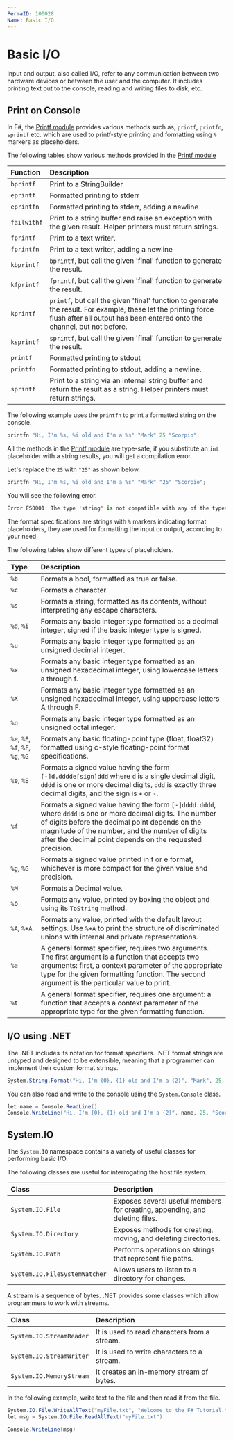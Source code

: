 ```yaml
---
PermaID: 100028
Name: Basic I/O
---
```


# Basic I/O

Input and output, also called I/O, refer to any communication between two hardware devices or between the user and the computer. It includes printing text out to the console, reading and writing files to disk, etc.

## Print on Console

In F#, the [Printf module](https://fsharp.github.io/fsharp-core-docs/reference/fsharp-core-printfmodule.html) provides various methods such as; `printf`, `printfn`, `sprintf` etc. which are used to printf-style printing and formatting using `%` markers as placeholders.

The following tables show various methods provided in the [Printf module](https://fsharp.github.io/fsharp-core-docs/reference/fsharp-core-printfmodule.html)

| Function               | Description                                                                                       |
| :----------------------| :-------------------------------------------------------------------------------------------------|
| `bprintf`                | Print to a StringBuilder                                                                          |
| `eprintf`                | Formatted printing to stderr                                                                      |
| `eprintfn`               | Formatted printing to stderr, adding a newline                                                    | 
| `failwithf`              | Print to a string buffer and raise an exception with the given result. Helper printers must return strings. |
| `fprintf`                | Print to a text writer.                                                                           |
| `fprintfn`               | Print to a text writer, adding a newline                                                          |
| `kbprintf`               | `bprintf`, but call the given 'final' function to generate the result.                           |
| `kfprintf`               | `fprintf`, but call the given 'final' function to generate the result.                           |
| `kprintf`                | `printf`, but call the given 'final' function to generate the result. For example, these let the printing force flush after all output has been entered onto the channel, but not before. |
| `ksprintf`               | `sprintf`, but call the given 'final' function to generate the result.                           |
| `printf`                 | Formatted printing to stdout                                                                      |
| `printfn`                | Formatted printing to stdout, adding a newline.                                                   |
| `sprintf`                | Print to a string via an internal string buffer and return the result as a string. Helper printers must return strings. |

The following example uses the `printfn` to print a formatted string on the console.

```csharp
printfn "Hi, I'm %s, %i old and I'm a %s" "Mark" 25 "Scorpio";
```

All the methods in the [Printf module](https://fsharp.github.io/fsharp-core-docs/reference/fsharp-core-printfmodule.html) are type-safe, if you substitute an `int` placeholder with a string results, you will get a compilation error.

Let's replace the `25` with `"25"` as shown below.

```csharp
printfn "Hi, I'm %s, %i old and I'm a %s" "Mark" "25" "Scorpio";
```

You will see the following error.

```csharp
Error FS0001: The type 'string' is not compatible with any of the types byte,int16,int32,int64,sbyte,uint16,uint32,uint64,nativeint,unativeint, arising from the use of a printf-style format string.
```

The format specifications are strings with `%` markers indicating format placeholders, they are used for formatting the input or output, according to your need.

The following tables show different types of placeholders.

| Type        | Description                                                     |
| :-----------| :---------------------------------------------------------------|
| `%b`        | Formats a bool, formatted as true or false.                     |
| `%c`        | Formats a character.                                            |
| `%s`        | Formats a string, formatted as its contents, without interpreting any escape characters. |
| `%d`, `%i`  | Formats any basic integer type formatted as a decimal integer, signed if the basic integer type is signed. |
| `%u`        |Formats any basic integer type formatted as an unsigned decimal integer. |
| `%x`        | Formats any basic integer type formatted as an unsigned hexadecimal integer, using lowercase letters a through f. |
| `%X`        | Formats any basic integer type formatted as an unsigned hexadecimal integer, using uppercase letters A through F. |
| `%o`        | Formats any basic integer type formatted as an unsigned octal integer. |
| `%e`, `%E`, `%f`, `%F`, `%g`, `%G` | Formats any basic floating-point type (float, float32) formatted using c-style floating-point format specifications. |
| `%e`, `%E`  | Formats a signed value having the form `[-]d.dddde[sign]ddd` where `d` is a single decimal digit, `dddd` is one or more decimal digits, `ddd` is exactly three decimal digits, and the sign is `+` or `-`. |
| `%f`        | Formats a signed value having the form `[-]dddd.dddd`, where `dddd` is one or more decimal digits. The number of digits before the decimal point depends on the magnitude of the number, and the number of digits after the decimal point depends on the requested precision. |
| `%g`, `%G`  | Formats a signed value printed in f or e format, whichever is more compact for the given value and precision. |
| `%M`        | Formats a Decimal value. |
| `%O`        | Formats any value, printed by boxing the object and using its `ToString` method. |
| `%A`, `%+A` | Formats any value, printed with the default layout settings. Use `%+A` to print the structure of discriminated unions with internal and private representations. |
| `%a`        | A general format specifier, requires two arguments. The first argument is a function that accepts two arguments: first, a context parameter of the appropriate type for the given formatting function. The second argument is the particular value to print. |
| `%t`        | A general format specifier, requires one argument: a function that accepts a context parameter of the appropriate type for the given formatting function. |

## I/O using .NET

The .NET includes its notation for format specifiers. .NET format strings are untyped and designed to be extensible, meaning that a programmer can implement their custom format strings.

```csharp
System.String.Format("Hi, I'm {0}, {1} old and I'm a {2}", "Mark", 25, "Scorpio")
```

You can also read and write to the console using the `System.Console` class.

```csharp
let name = Console.ReadLine()
Console.WriteLine("Hi, I'm {0}, {1} old and I'm a {2}", name, 25, "Scorpio")
```

## System.IO

The `System.IO` namespace contains a variety of useful classes for performing basic I/O.

The following classes are useful for interrogating the host file system.

| Class              | Description                                                     |
| :------------------| :---------------------------------------------------------------|
| `System.IO.File` | Exposes several useful members for creating, appending, and deleting files.  |
| `System.IO.Directory` | Exposes methods for creating, moving, and deleting directories. |
| `System.IO.Path` | Performs operations on strings that represent file paths.           |
| `System.IO.FileSystemWatcher` | Allows users to listen to a directory for changes.     |

A stream is a sequence of bytes. .NET provides some classes which allow programmers to work with streams.

| Class              | Description                                                     |
| :------------------| :---------------------------------------------------------------|
| `System.IO.StreamReader` | It is used to read characters from a stream.            |
| `System.IO.StreamWriter` | It is used to write characters to a stream.            | 
| `System.IO.MemoryStream` | It creates an in-memory stream of bytes.               |

In the following example, write text to the file and then read it from the file.

```csharp
System.IO.File.WriteAllText("myFile.txt", "Welcome to the F# Tutorial.\n You are learning basic I/O.")
let msg = System.IO.File.ReadAllText("myFile.txt")

Console.WriteLine(msg)
```
